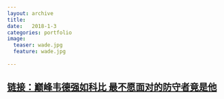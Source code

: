```yaml
---
layout: archive
title:  
date:   2018-1-3
categories: portfolio
image:
  teaser: wade.jpg
  feature: wade.jpg
  
---
```

## [链接：巅峰韦德强如科比 最不愿面对的防守者竟是他](https://lyanwaiting.github.io/portfolio/)
 
